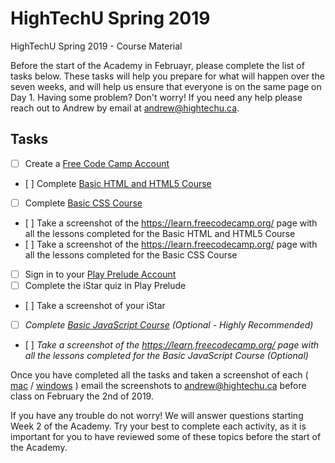 # HighTechU Spring 2019

HighTechU Spring 2019 - Course Material

Before the start of the Academy in Februayr, please complete the list of tasks below. These tasks will help you prepare for what will happen over the seven weeks, and will help us ensure that everyone is on the same page on Day 1. Having some problem? Don't worry! If you need any help please reach out to Andrew by email at andrew@hightechu.ca.

## Tasks

- [ ] Create a [Free Code Camp Account](https://www.freecodecamp.org/)
- [ ] Complete [Basic HTML and HTML5 Course](https://learn.freecodecamp.org/responsive-web-design/basic-html-and-html5)
- [ ] Complete [Basic CSS Course](https://learn.freecodecamp.org/responsive-web-design/basic-css)
- [ ] Take a screenshot of the https://learn.freecodecamp.org/ page with all the lessons completed for the Basic HTML and HTML5 Course
- [ ] Take a screenshot of the https://learn.freecodecamp.org/ page with all the lessons completed for the Basic CSS Course

- [ ] Sign in to your [Play Prelude Account](http://www.playprelude.com/istar/)
- [ ] Complete the iStar quiz in Play Prelude
- [ ] Take a screenshot of your iStar

- [ ] *Complete [Basic JavaScript Course](https://learn.freecodecamp.org/javascript-algorithms-and-data-structures/basic-javascript) (Optional - Highly Recommended)*
- [ ] *Take a screenshot of the https://learn.freecodecamp.org/ page with all the lessons completed for the Basic JavaScript Course (Optional)*

Once you have completed all the tasks and taken a screenshot of each ( [mac](https://support.apple.com/en-ca/HT201361) / [windows](https://support.microsoft.com/en-ca/help/13776/windows-use-snipping-tool-to-capture-screenshots) ) email the screenshots to andrew@hightechu.ca before class on February the 2nd of 2019.

If you have any trouble do not worry! We will answer questions starting Week 2 of the Academy. Try your best to complete each activity, as it is important for you to have reviewed some of these topics before the start of the Academy.
